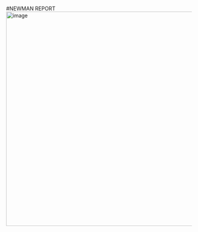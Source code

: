 #NEWMAN REPORT 
<img width="600" height="581" alt="image" src="https://github.com/user-attachments/assets/d2622f2d-bc38-4d32-8766-4b3e0c819c49" />


